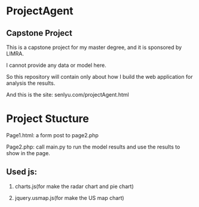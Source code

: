 # ProjectAgent
## Capstone Project

This is a capstone project for my master degree, and it is sponsored by LIMRA.

I cannot provide any data or model here.

So this repository will contain only about how I build the web application for analysis the results.

And this is the site:
senlyu.com/projectAgent.html

# Project Stucture
Page1.html: a form post to page2.php

Page2.php: call main.py to run the model results and use the results to show in the page.

## Used js: 

1. charts.js(for make the radar chart and pie chart)

2. jquery.usmap.js(for make the US map chart)


